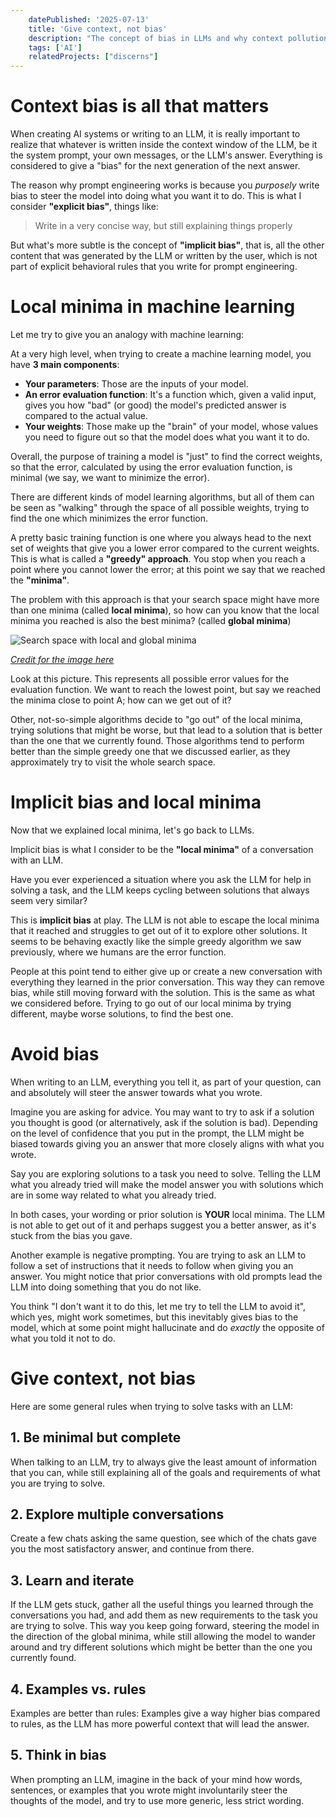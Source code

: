 ```yaml
---
    datePublished: '2025-07-13'
    title: 'Give context, not bias'
    description: "The concept of bias in LLMs and why context pollution can kill creativity and give worse results"
    tags: ['AI']
    relatedProjects: ["discerns"]
---
```


# Context bias is all that matters

When creating AI systems or writing to an LLM, it is really important to realize that whatever is written inside the context window of the LLM, be it the system prompt, your own messages, or the LLM's answer. Everything is considered to give a "bias" for the next generation of the next answer.

The reason why prompt engineering works is because you *purposely* write bias to steer the model into doing what you want it to do. This is what I consider **"explicit bias"**, things like:

> Write in a very concise way, but still explaining things properly

But what's more subtle is the concept of **"implicit bias"**, that is, all the other content that was generated by the LLM or written by the user, which is not part of explicit behavioral rules that you write for prompt engineering.


# Local minima in machine learning

Let me try to give you an analogy with machine learning:

At a very high level, when trying to create a machine learning model, you have **3 main components**:

- **Your parameters**: Those are the inputs of your model.
- **An error evaluation function**: It's a function which, given a valid input, gives you how "bad" (or good) the model's predicted answer is compared to the actual value.
- **Your weights**: Those make up the "brain" of your model, whose values you need to figure out so that the model does what you want it to do.

Overall, the purpose of training a model is "just" to find the correct weights, so that the error, calculated by using the error evaluation function, is minimal (we say, we want to minimize the error).

There are different kinds of model learning algorithms, but all of them can be seen as "walking" through the space of all possible weights, trying to find the one which minimizes the error function.

A pretty basic training function is one where you always head to the next set of weights that give you a lower error compared to the current weights. This is what is called a **"greedy" approach**. You stop when you reach a point where you cannot lower the error; at this point we say that we reached the **"minima"**.

The problem with this approach is that your search space might have more than one minima (called **local minima**), so how can you know that the local minima you reached is also the best minima? (called **global minima**)

![Search space with local and global minima](/images/blog/llm-bias/local_vs_global_minima.webp)

*[Credit for the image here](https://wngaw.github.io/linear-regression/)*

Look at this picture. This represents all possible error values for the evaluation function. We want to reach the lowest point, but say we reached the minima close to point A; how can we get out of it?

Other, not-so-simple algorithms decide to "go out" of the local minima, trying solutions that might be worse, but that lead to a solution that is better than the one that we currently found. Those algorithms tend to perform better than the simple greedy one that we discussed earlier, as they approximately try to visit the whole search space.

# Implicit bias and local minima

Now that we explained local minima, let's go back to LLMs.

Implicit bias is what I consider to be the **"local minima"** of a conversation with an LLM.

Have you ever experienced a situation where you ask the LLM for help in solving a task, and the LLM keeps cycling between solutions that always seem very similar?

This is **implicit bias** at play. The LLM is not able to escape the local minima that it reached and struggles to get out of it to explore other solutions. It seems to be behaving exactly like the simple greedy algorithm we saw previously, where we humans are the error function.

People at this point tend to either give up or create a new conversation with everything they learned in the prior conversation. This way they can remove bias, while still moving forward with the solution. This is the same as what we considered before. Trying to go out of our local minima by trying different, maybe worse solutions, to find the best one.

# Avoid bias

When writing to an LLM, everything you tell it, as part of your question, can and absolutely will steer the answer towards what you wrote.

Imagine you are asking for advice. You may want to try to ask if a solution you thought is good (or alternatively, ask if the solution is bad). Depending on the level of confidence that you put in the prompt, the LLM might be biased towards giving you an answer that more closely aligns with what you wrote.

Say you are exploring solutions to a task you need to solve. Telling the LLM what you already tried will make the model answer you with solutions which are in some way related to what you already tried.

In both cases, your wording or prior solution is **YOUR** local minima. The LLM is not able to get out of it and perhaps suggest you a better answer, as it's stuck from the bias you gave.

Another example is negative prompting.
You are trying to ask an LLM to follow a set of instructions that it needs to follow when giving you an answer. You might notice that prior conversations with old prompts lead the LLM into doing something that you do not like.

You think "I don't want it to do this, let me try to tell the LLM to avoid it", which yes, might work sometimes, but this inevitably gives bias to the model, which at some point might hallucinate and do *exactly* the opposite of what you told it not to do.


# Give context, not bias

Here are some general rules when trying to solve tasks with an LLM:

## 1. Be minimal but complete
When talking to an LLM, try to always give the least amount of information that you can, while still explaining all of the goals and requirements of what you are trying to solve.

## 2. Explore multiple conversations
Create a few chats asking the same question, see which of the chats gave you the most satisfactory answer, and continue from there.

## 3. Learn and iterate
If the LLM gets stuck, gather all the useful things you learned through the conversations you had, and add them as new requirements to the task you are trying to solve. This way you keep going forward, steering the model in the direction of the global minima, while still allowing the model to wander around and try different solutions which might be better than the one you currently found.

## 4. Examples vs. rules
Examples are better than rules: Examples give a way higher bias compared to rules, as the LLM has more powerful context that will lead the answer.

## 5. Think in bias
When prompting an LLM, imagine in the back of your mind how words, sentences, or examples that you wrote might involuntarily steer the thoughts of the model, and try to use more generic, less strict wording. 
